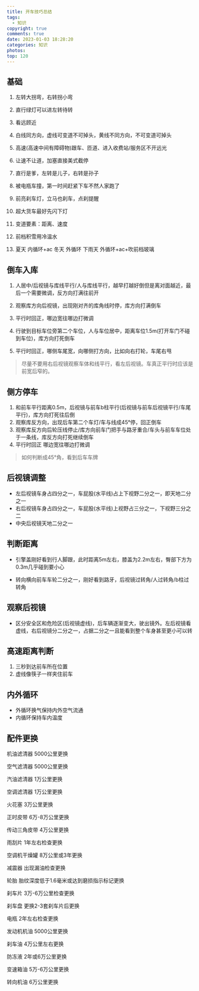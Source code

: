 ```yaml
---
title: 开车技巧总结
tags:
  - 知识
copyright: true
comments: true
date: 2023-01-03 18:28:20
categories: 知识
photos:
top: 120
---
```


## 基础

1. 左转大拐弯，右转拐小弯

2. 直行绿灯可以进左转待转

3. 看远顾近

4. 白线同方向，虚线可变道不可掉头，黄线不同方向，不可变道可掉头

5. 高速(高速中间有障碍物)跟车、匝道、进入收费站/服务区不开远光

6. 让速不让道，加塞直接美式截停

7. 直行是爹，左转是儿子，右转是孙子

8. 被电瓶车撞，第一时间赶紧下车不然人家跑了

9. 前亮刹车灯，立马也刹车，点刹提醒

10. 超大货车最好先闪下灯

11. 变道要素：距离、速度

12. 前档积雪用冷温水

13. 夏天 内循环+ac 冬天 外循环 下雨天 外循环+ac+吹前档玻璃

## 倒车入库

1. 人居中/后视镜与库线平行/人与库线平行，越早打越好倒但是离对面越近，最后一个需要微调，反方向打满往前开
2. 观察库方向后视镜，出现刚对齐的库角线时停，库方向打满倒车
3. 平行时回正，哪边宽往哪边打微调

1. 行驶到目标车位旁第二个车位，人与车位居中，距离车位1.5m(打开车门不碰到车位)，库方向打死倒车
2. 平行时回正，哪侧车尾宽，向哪侧打方向，比如向右打轮，车尾右甩

> 尽量不要用右后视镜观察车体和线平行，看左后视镜。车真正平行时应该是前宽后窄的。

## 侧方停车

1. 和前车平行距离0.5m，后视镜与前车b柱平行(后视镜与前车后视镜平行/车尾平行)，库方向打死往后倒
2. 观察库反方向，出现后车第二个车灯/车与线成45°停，回正倒车
3. 观察库反方向后轮压线停止/库方向前车门把手与路牙重合/车头与前车车位处于一条线，库反方向打死继续倒车
4. 平行时回正 哪边宽往哪边打微调

> 如何判断成45°角，看到后车车牌

## 后视镜调整
- 左后视镜车身占四分之一，车屁股(水平线)占上下视野二分之一，即天地二分之一
- 右后视镜车身占四分之一，车屁股(水平线)上视野占三分之一，下视野三分之二
- 中央后视镜天地二分之一

## 判断距离
- 引擎盖刚好看到行人脚跟，此时距离5m左右，膝盖为2.2m左右，臀部下方为0.3m几乎碰到要小心

- 转向横向前车车轮二分之一，刚好看到路牙，后视镜过转角/人过转角/b柱过转角

## 观察后视镜
- 区分安全区和危险区(后视镜虚线)，后车辆逐渐变大，驶出镜外。左后视镜看虚线，右后视镜分二分之一，占据二分之一且能看到整个车身甚至更小可以转

## 高速距离判断
1. 三秒到达前车所在位置
2. 虚线像筷子一样夹住前车

## 内外循环
- 外循环换气保持内外空气流通
- 内循环保持车内温度

## 配件更换
机油滤清器 5000公里更换

空气滤清器 5000公里更换

汽油滤清器 1万公里更换

空调滤清器 1万公里更换

火花塞 3万公里更换

正时皮带 6万-8万公里更换

传动三角皮带 4万公里更换

雨刮片 1年左右检查更换

空调机干燥罐 8万公里或3年更换

减震器 出现漏油检查更换

轮胎 胎纹深度低于1.6毫米或达到磨损指示标记更换

刹车片 3万-6万公里检查更换

刹车盘 更换2-3套刹车片后更换

电瓶 2年左右检查更换

发动机机油 5000公里更换

刹车油 4万公里左右更换

防冻液 2年或6万公里更换

变速箱油 5万-6万公里更换

转向机油 6万公里更换
